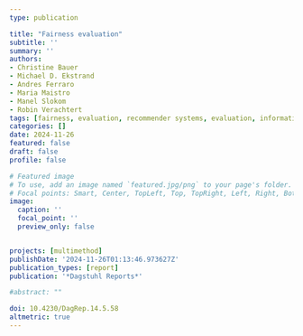 ```yaml
---
type: publication

title: "Fairness evaluation"
subtitle: ''
summary: ''
authors:
- Christine Bauer
- Michael D. Ekstrand
- Andres Ferraro
- Maria Maistro
- Manel Slokom
- Robin Verachtert
tags: [fairness, evaluation, recommender systems, evaluation, information retrieval, user interaction, intelligent systems, Dagstuhl]
categories: []
date: 2024-11-26
featured: false
draft: false
profile: false

# Featured image
# To use, add an image named `featured.jpg/png` to your page's folder.
# Focal points: Smart, Center, TopLeft, Top, TopRight, Left, Right, BottomLeft, Bottom, BottomRight.
image:
  caption: ''
  focal_point: ''
  preview_only: false


projects: [multimethod]
publishDate: '2024-11-26T01:13:46.973627Z'
publication_types: [report]
publication: '*Dagstuhl Reports*'

#abstract: ""

doi: 10.4230/DagRep.14.5.58
altmetric: true
---
```

